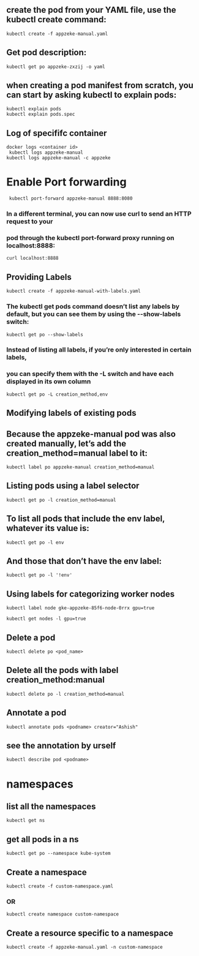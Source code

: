 ## create the pod from your YAML file, use the kubectl create command:
    kubectl create -f appzeke-manual.yaml

## Get pod description:
    kubectl get po appzeke-zxzij -o yaml
 
## when creating a pod manifest from scratch, you can start by asking kubectl to explain pods:
    kubectl explain pods
    kubectl explain pods.spec 
 

 
 ## Log of specififc container
    docker logs <container id>
     kubectl logs appzeke-manual
    kubectl logs appzeke-manual -c appzeke

# Enable Port forwarding
     kubectl port-forward appzeke-manual 8888:8080

### In a different terminal, you can now use curl to send an HTTP request to your 
### pod through the kubectl port-forward proxy running on localhost:8888:
    curl localhost:8888

## Providing Labels

    kubectl create -f appzeke-manual-with-labels.yaml
 
 ### The kubectl get pods command doesn’t list any labels by default, but you can see them by using the --show-labels switch:
 
    kubectl get po --show-labels

### Instead of listing all labels, if you’re only interested in certain labels,
### you can specify them with the -L switch and have each displayed in its own column

    kubectl get po -L creation_method,env



##  Modifying labels of existing pods
## Because the appzeke-manual pod was also created manually, let’s add the creation_method=manual label to it:
    kubectl label po appzeke-manual creation_method=manual

## Listing pods using a label selector
    kubectl get po -l creation_method=manual
## To list all pods that include the env label, whatever its value is:

    kubectl get po -l env

## And those that don’t have the env label:
    kubectl get po -l '!env'
 
## Using labels for categorizing worker nodes
    kubectl label node gke-appzeke-85f6-node-0rrx gpu=true
 
    kubectl get nodes -l gpu=true
 
## Delete a pod
    kubectl delete po <pod_name>
 
## Delete all the pods with label creation_method:manual

    kubectl delete po -l creation_method=manual
 
 
## Annotate a pod
    kubectl annotate pods <podname> creator="Ashish"
 
## see the annotation by urself
    kubectl describe pod <podname>
 
 # namespaces
 ## list all the namespaces
    kubectl get ns
 
## get all pods in a ns
    kubectl get po --namespace kube-system
 
## Create a namespace
    kubectl create -f custom-namespace.yaml
### OR
    kubectl create namespace custom-namespace

## Create a resource specific to a namespace
    kubectl create -f appzeke-manual.yaml -n custom-namespace


